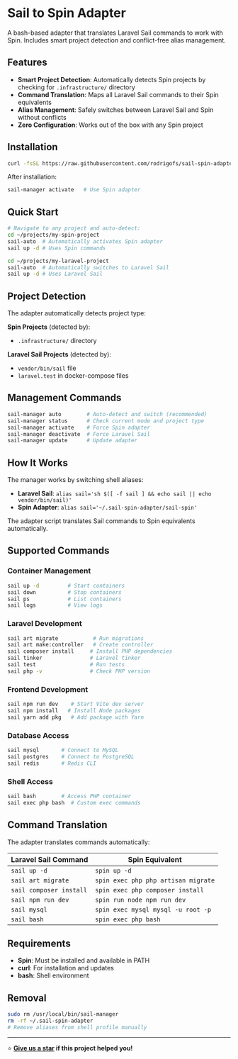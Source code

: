 # Sail to Spin Adapter

A bash-based adapter that translates Laravel Sail commands to work with Spin. Includes smart project detection and conflict-free alias management.

## Features

- **Smart Project Detection**: Automatically detects Spin projects by checking for `.infrastructure/` directory
- **Command Translation**: Maps all Laravel Sail commands to their Spin equivalents  
- **Alias Management**: Safely switches between Laravel Sail and Spin without conflicts
- **Zero Configuration**: Works out of the box with any Spin project

## Installation

```bash
curl -fsSL https://raw.githubusercontent.com/rodrigofs/sail-spin-adapter/main/install.sh | bash
```

After installation:
```bash
sail-manager activate   # Use Spin adapter
```

## Quick Start

```bash
# Navigate to any project and auto-detect:
cd ~/projects/my-spin-project
sail-auto  # Automatically activates Spin adapter
sail up -d # Uses Spin commands

cd ~/projects/my-laravel-project  
sail-auto  # Automatically switches to Laravel Sail
sail up -d # Uses Laravel Sail
```

## Project Detection

The adapter automatically detects project type:

**Spin Projects** (detected by):
- `.infrastructure/` directory

**Laravel Sail Projects** (detected by):
- `vendor/bin/sail` file
- `laravel.test` in docker-compose files

## Management Commands

```bash
sail-manager auto        # Auto-detect and switch (recommended)
sail-manager status      # Check current mode and project type
sail-manager activate    # Force Spin adapter
sail-manager deactivate  # Force Laravel Sail  
sail-manager update      # Update adapter
```

## How It Works

The manager works by switching shell aliases:
- **Laravel Sail**: `alias sail='sh $([ -f sail ] && echo sail || echo vendor/bin/sail)'`
- **Spin Adapter**: `alias sail='~/.sail-spin-adapter/sail-spin'`

The adapter script translates Sail commands to Spin equivalents automatically.

## Supported Commands

### Container Management
```bash
sail up -d         # Start containers
sail down          # Stop containers  
sail ps            # List containers
sail logs          # View logs
```

### Laravel Development
```bash
sail art migrate           # Run migrations
sail art make:controller   # Create controller
sail composer install     # Install PHP dependencies
sail tinker               # Laravel tinker
sail test                 # Run tests
sail php -v               # Check PHP version
```

### Frontend Development
```bash
sail npm run dev    # Start Vite dev server
sail npm install   # Install Node packages
sail yarn add pkg   # Add package with Yarn
```

### Database Access
```bash
sail mysql       # Connect to MySQL
sail postgres    # Connect to PostgreSQL  
sail redis       # Redis CLI
```

### Shell Access
```bash
sail bash        # Access PHP container
sail exec php bash  # Custom exec commands
```

## Command Translation

The adapter translates commands automatically:

| Laravel Sail Command | Spin Equivalent |
|---------------------|-----------------|
| `sail up -d` | `spin up -d` |
| `sail art migrate` | `spin exec php php artisan migrate` |
| `sail composer install` | `spin exec php composer install` |
| `sail npm run dev` | `spin run node npm run dev` |
| `sail mysql` | `spin exec mysql mysql -u root -p` |
| `sail bash` | `spin exec php bash` |

## Requirements

- **Spin**: Must be installed and available in PATH
- **curl**: For installation and updates  
- **bash**: Shell environment

## Removal

```bash
sudo rm /usr/local/bin/sail-manager
rm -rf ~/.sail-spin-adapter
# Remove aliases from shell profile manually
```

---

⭐ **[Give us a star](https://github.com/rodrigofs/sail-spin-adapter) if this project helped you!**